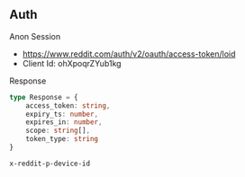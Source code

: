 ## Auth

Anon Session
- https://www.reddit.com/auth/v2/oauth/access-token/loid
- Client Id: ohXpoqrZYub1kg

Response
```ts
type Response = {
	access_token: string,
	expiry_ts: number,
	expires_in: number,
	scope: string[],
	token_type: string
}
```

```
x-reddit-p-device-id
```